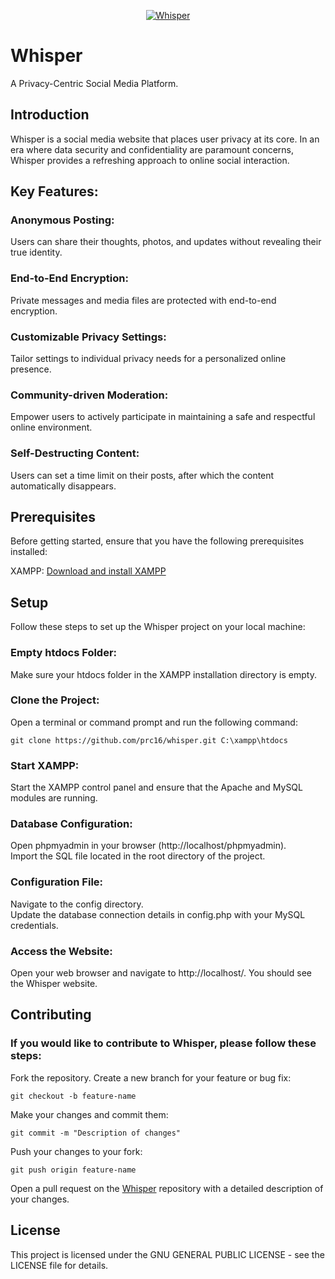 <div align="center">

[![Whisper](https://raw.githubusercontent.com/prc16/whisper/master/.github/whisper-logo.png)](#readme)

</div>

# Whisper  
A Privacy-Centric Social Media Platform.
  
## Introduction  
Whisper is a social media website that places user privacy at
its core. In an era where data security and confidentiality are
paramount concerns, Whisper provides a refreshing approach
to online social interaction.
  
## Key Features:  
  
### Anonymous Posting:  
Users can share their thoughts, photos, and updates without revealing their true identity.  
  
### End-to-End Encryption:  
Private messages and media files are protected with end-to-end encryption.  
  
### Customizable Privacy Settings:  
Tailor settings to individual privacy needs for a personalized online presence.  

### Community-driven Moderation:  
Empower users to actively participate in maintaining a safe and respectful online environment.  

### Self-Destructing Content:
Users can set a time limit on their posts, after which the content automatically disappears.
  
## Prerequisites  
Before getting started, ensure that you have the following prerequisites installed:  
  
XAMPP: [Download and install XAMPP](https://www.apachefriends.org/download.html)  

## Setup  
Follow these steps to set up the Whisper project on your local machine:
  
### Empty htdocs Folder:  
  Make sure your htdocs folder in the XAMPP installation directory is empty.  
  
### Clone the Project:
Open a terminal or command prompt and run the following command:

    git clone https://github.com/prc16/whisper.git C:\xampp\htdocs
  
### Start XAMPP:
  Start the XAMPP control panel and ensure that the Apache and MySQL modules are running.  
  
### Database Configuration:  
Open phpmyadmin in your browser (http://localhost/phpmyadmin).  
Import the SQL file located in the root directory of the project.  
  
### Configuration File:  
Navigate to the config directory.  
Update the database connection details in config.php with your MySQL credentials.  

### Access the Website:
Open your web browser and navigate to http://localhost/. You should see the Whisper website.
  
## Contributing

### If you would like to contribute to Whisper, please follow these steps:

Fork the repository.
Create a new branch for your feature or bug fix:

    git checkout -b feature-name

Make your changes and commit them:

    git commit -m "Description of changes"

Push your changes to your fork:

    git push origin feature-name

Open a pull request on the [Whisper](https://github.com/prc16/whisper) repository with a detailed description of your changes.
  
## License

This project is licensed under the GNU GENERAL PUBLIC LICENSE - see the LICENSE file for details.
